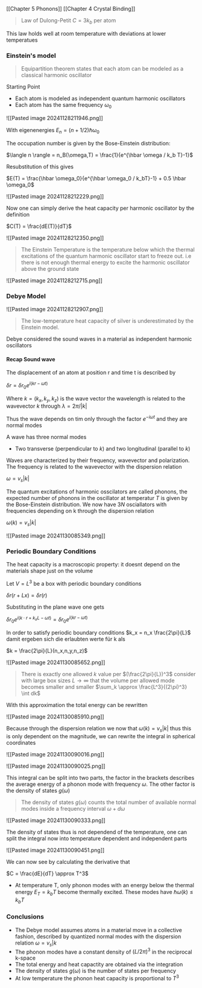 [[Chapter 5 Phonons]]
[[Chapter 4 Crystal Binding]]


> Law of Dulong-Petit $C = 3k_b$ per atom

This law holds well at room temperature with deviations at lower temperatues

### Einstein's model

> Equipartition theorem states that each atom can be modeled as a classical harmonic oscillator

Starting Point

+ Each atom is modeled as independent quantum harmonic oscillators
+ Each atom has the same frequency $\omega_0$ 

![[Pasted image 20241128211946.png]]

With eigenenergies $E_n = (n + 1/2)\hbar \omega_0$ 

The occupation number is given by the Bose-Einstein distribution:

$\langle n \rangle = n_B(\omega,T) = \frac{1}{e^{\hbar \omega / k_b T}-1}$ 

Resubstitution of this gives

$E(T) = \frac{\hbar \omega_0}{e^{\hbar \omega_0 / k_bT}-1} + 0.5 \hbar \omega_0$ 

![[Pasted image 20241128212229.png]]

Now one can simply derive the heat capacity per harmonic oscillator by the definition

$C(T) = \frac{dE(T)}{dT}$

![[Pasted image 20241128212350.png]]

> The Einstein Temperature is the temperature below which the thermal excitations of the quantum harmonic oscillator start to freeze out. i.e there is not enough thermal energy to excite the harmonic oscillator above the ground state

![[Pasted image 20241128212715.png]]

### Debye Model

![[Pasted image 20241128212907.png]]

> The low-temperature heat capacity of silver is underestimated by the Einstein model.

Debye considered the sound waves in a material as independent harmonic oscillators

#### Recap Sound wave

The displacement of an atom at position r and time t is described by

$\delta r = \delta r_0 e^{i(kr - \omega t)}$

Where $k= (k_x,k_y,k_z)$ is the wave vector the wavelength is related to the wavevector $k$ through $\lambda = 2\pi / |k|$ 

Thus the wave depends on tim only through the factor $e^{-i\omega t}$ and they are normal modes

A wave has three normal modes

+ Two transverse (perpendicular to $k$) and two longitudinal (parallel to $k$)

Waves are characterized by their frequency, wavevector and polarization. The frequency is related to the wavevector with the dispersion relation 

$\omega = v_s |k|$ 

The quantum excitations of harmonic osscilators are called phonons, the expected number of phonons in the oscillator at temperatur $T$ is given by the Bose-Einstein distribution. We now have $3N$ osciallators with frequencies depending on k through the dispersion relation

$\omega(k) = v_s |k|$ 

![[Pasted image 20241130085349.png]]

### Periodic Boundary Conditions

The heat capacity is a macroscopic property: it doesnt depend on the materials shape just on the volume

Let $V = L^3$ be a box with periodic boundary conditions

$\delta r(r + Lx) = \delta r(r)$

Substituting in the plane wave one gets

$\delta r_0 e^{i(k\cdot r + k_xL -\omega t)} = \delta r_0 e^{i(kr - \omega t)}$ 

In order to satisfy periodic boundary conditions $k_x = n_x \frac{2\pi}{L}$ damit ergeben sich die erlaubten werte für k als

$k = \frac{2\pi}{L}(n_x,n_y,n_z)$

![[Pasted image 20241130085652.png]]

> There is exactly one allowed $k$ value per $(\frac{2\pi}{L})^3$ consider with large box sizes $L \to \infty$ that the volume per allowed mode becomes smaller and smaller
> $\sum_k \approx \frac{L^3}{(2\pi)^3} \int dk$ 

With this approximation the total energy can be rewritten

![[Pasted image 20241130085910.png]]

Because through the dispersion relation we now that $\omega(k) = v_s |k|$ thus this is only dependent on the magnitude, we can rewrite the integral in spherical coordinates

![[Pasted image 20241130090016.png]]

![[Pasted image 20241130090025.png]]

This integral can be split into two parts, the factor in the brackets describes the average energy of a phonon mode with frequency $\omega$. The other factor is the density of states $g(\omega)$ 

> The density of states $g(\omega)$ counts the total number of available normal modes inside a frequency interval $\omega + d\omega$ 

![[Pasted image 20241130090333.png]]

The density of states thus is not dependend of the temperature, one can split the integral now into temperature dependent and independent parts

![[Pasted image 20241130090451.png]]

We can now see by calculating the derivative that 

$C = \frac{dE}{dT} \approx T^3$ 

+ At temperature T, only phonon modes with an energy below the thermal energy $E_T = k_bT$ become thermally excited. These modes have $\hbar \omega(k) \leq k_b T$ 

### Conclusions

+ The Debye model assumes atoms in a material move in a collective fashion, described by quantized normal modes with the dispersion relation $\omega = v_s |k$
+ The phonon modes have a constant density of $(L/2\pi)^3$ in the reciprocal k-space
+ The total energy and heat capactity are obtained via the integration
+ The density of states $g(\omega)$ is the number of states per frequency
+ At low temperature the phonon heat capacity is proportional to $T^3$ 

